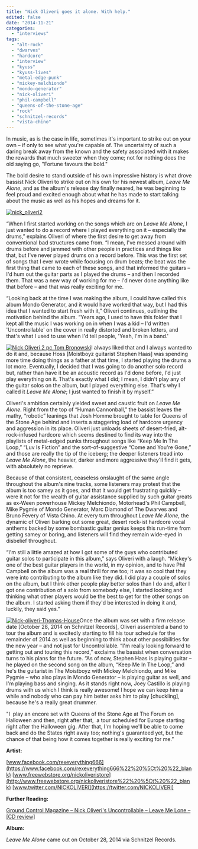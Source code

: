```yaml
---
title: "Nick Oliveri goes it alone. With help."
edited: false
date: "2014-11-21"
categories:
  - "interviews"
tags:
  - "alt-rock"
  - "dwarves"
  - "hardcore"
  - "interview"
  - "kyuss"
  - "kyuss-lives"
  - "metal-edge-punk"
  - "mickey-melchiondo"
  - "mondo-generator"
  - "nick-oliveri"
  - "phil-campbell"
  - "queens-of-the-stone-age"
  - "rock"
  - "schnitzel-records"
  - "vista-chino"
---
```


In music, as is the case in life, sometimes it's important to strike out on your own – if only to see what you're capable of. The uncertainty of such a daring break away from the known and the safety associated with it makes the rewards that much sweeter when they come; not for nothing does the old saying go, "Fortune favours the bold."

The bold desire to stand outside of his own impressive history is what drove bassist Nick Oliveri to strike out on his own for his newest album, _Leave Me Alone_, and as the album's release day finally neared, he was beginning to feel proud and excited enough about what he has made to start talking about the music as well as his hopes and dreams for it.

[![nick_oliveri2](https://hellbound.ca/wp-content/uploads/2014/10/nick_oliveri2.jpg)](https://hellbound.ca/wp-content/uploads/2014/10/nick_oliveri2.jpg)

“When I first started working on the songs which are on _Leave Me Alone_, I just wanted to do a record where I played everything on it – especially the drums,” explains Oliveri of where the first desire to get away from conventional bad structures came from. “I mean, I've messed around with drums before and jammed with other people in practices and things like that, but I've never played drums on a record before. This was the first set of songs that I ever wrote while focusing on drum beats; the beat was the first thing that came to each of these songs, and that informed the guitars – I'd hum out the guitar parts as I played the drums – and then I recorded them. That was a new way of working for me – I'd never done anything like that before – and that was really exciting for me.

“Looking back at the time I was making the album, I could have called this album Mondo Generator, and it would have worked that way, but I had this idea that I wanted to start fresh with it,” Oliveri continues, outlining the motivation behind the album. “Years ago, I used to have this folder that I kept all the music I was working on in when I was a kid – I'd written 'Uncontrollable' on the cover in really distorted and broken letters, and that's what I used to use when I'd tell people, 'Yeah, I'm in a band.'

[![Nick Oliveri 2 pc Tom Bronowski](https://hellbound.ca/wp-content/uploads/2014/10/Nick-Oliveri-2-pc-Tom-Bronowski-200x300.jpg)](https://hellbound.ca/wp-content/uploads/2014/10/Nick-Oliveri-2-pc-Tom-Bronowski.jpg)I always liked that and I always wanted to do it and, because Hoss \[Moistboyz guitarist Stephen Haas\] was spending more time doing things as a father at that time, I started playing the drums a lot more. Eventually, I decided that I was going to do another solo record but, rather than have it be an acoustic record as I'd done before, I'd just play everything on it. That's exactly what I did; I mean, I didn't play any of the guitar solos on the album, but I played everything else. That's why I called it _Leave Me Alone_; I just wanted to finish it by myself.”

Oliveri's ambition certainly yielded sweet and caustic fruit on _Leave Me Alone_. Right from the top of “Human Cannonball,” the bassist leaves the mathy, “robotic” leanings that Josh Homme brought to table for Queens of the Stone Age behind and inserts a staggering load of hardcore urgency and aggression in its place. Oliveri just unloads sheets of desert-fried, alt-rock-infused hardcore which seems destined to find its way into the playlists of metal-edged punks throughout songs like “Keep Me In The Loop,” “Luv Is Fiction” and the sort-of-suggestive “Come and You're Gone,” and those are really the tip of the iceberg; the deeper listeners tread into _Leave Me Alone_, the heavier, darker and more aggressive they'll find it gets, with absolutely no reprieve.

Because of that consistent, ceaseless onslaught of the same angle throughout the album's nine tracks, some listeners may protest that the album is too samey as it goes, and that it would get frustrating quickly – were it not for the wealth of guitar assistance supplied by such guitar greats as ex-Ween powerhouse Mickey Melchiondo, Motorhead's Phil Campbell, Mike Pygmie of Mondo Generator, Marc Diamond of The Dwarves and Bruno Fevery of Vista Chino. At every turn throughout _Leave Me Alone_, the dynamic of Oliveri barking out some great, desert rock-ist hardcore vocal anthems backed by some bombastic guitar genius keeps this run-time from getting samey or boring, and listeners will find they remain wide-eyed in disbelief throughout.

“I'm still a little amazed at how I got some of the guys who contributed guitar solos to participate in this album,” says Oliveri with a laugh. “Mickey's one of the best guitar players in the world, in my opinion, and to have Phil Campbell on the album was a real thrill for me too; it was so cool that they were into contributing to the album like they did. I did play a couple of solos on the album, but I think other people play better solos than I do and, after I got one contribution of a solo from somebody else, I started looking and thinking what other players would be the best to get for the other songs on the album. I started asking them if they'd be interested in doing it and, luckily, they said yes.”

[![Nick-oliveri-Thomas-House](https://hellbound.ca/wp-content/uploads/2014/10/Nick-oliveri-Thomas-House-300x264.jpg)](https://hellbound.ca/wp-content/uploads/2014/10/Nick-oliveri-Thomas-House.jpg)Once the album was set with a firm release date \[October 28, 2014 on Schnitzel Records\], Oliveri assembled a band to tour the album and is excitedly starting to fill his tour schedule for the remainder of 2014 as well as beginning to think about other possibilities for the new year – and not just for Uncontrollable. “I'm really looking forward to getting out and touring this record,” exclaims the bassist when conversation turns to his plans for the future. “As of now, Stephen Haas is playing guitar – he played on the second song on the album, “Keep Me In The Loop,” and he's the guitarist in The Moistboyz with Mickey Melchiondo, and Mike Pygmie – who also plays in Mondo Generator – is playing guitar as well, and I'm playing bass and singing. As it stands right now, Joey Castillo is playing drums with us which I think is really awesome! I hope we can keep him a while and nobody who can pay him better asks him to play \[chuckling\], because he's a really great drummer.

"I  play an encore set with Queens of the Stone Age at The Forum on Halloween and then, right after that,  a tour scheduled for Europe starting right after the Halloween gig. After that, I'm hoping we'll be able to come back and do the States right away too; nothing's guaranteed yet, but the chance of that being how it comes together is really exciting for me.”

**Artist:**

[www.facebook.com/rexeverything666](https://www.facebook.com/rexeverything666%22%20%5Ct%20%22_blank) [www.freewebstore.org/nickoliveristore](http://www.freewebstore.org/nickoliveristore%22%20%5Ct%20%22_blank) [www.twitter.com/NICKOLIVERI](https://twitter.com/NICKOLIVERI)

**Further Reading:**

[Ground Control Magazine – Nick Oliveri's Uncontrollable – Leave Me Lone – \[CD review\]](http://groundcontrolmag.com/detail/3/3879/1/)

**Album:**

_Leave Me Alone_ came out on October 28, 2014 via Schnitzel Records.
